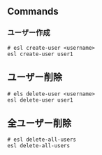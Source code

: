 ## Commands

### ユーザー作成

```shell
# esl create-user <username>
esl create-user user1
```

## ユーザー削除

```shell
# els delete-user <username>
esl delete-user user1
```

## 全ユーザー削除

```shell
# esl delete-all-users
esl delete-all-users
```